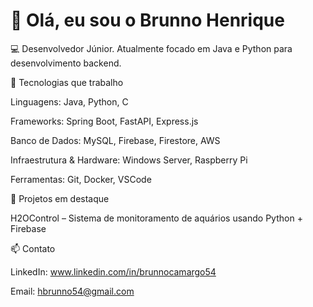 # 👋 Olá, eu sou o Brunno Henrique

💻 Desenvolvedor Júnior.
Atualmente focado em Java e Python para desenvolvimento backend.

🚀 Tecnologias que trabalho

Linguagens: Java, Python, C

Frameworks: Spring Boot, FastAPI, Express.js

Banco de Dados: MySQL, Firebase, Firestore, AWS

Infraestrutura & Hardware: Windows Server, Raspberry Pi

Ferramentas: Git, Docker, VSCode

📌 Projetos em destaque

H2OControl – Sistema de monitoramento de aquários usando Python + Firebase

📫 Contato

LinkedIn: www.linkedin.com/in/brunnocamargo54

Email: hbrunno54@gmail.com
